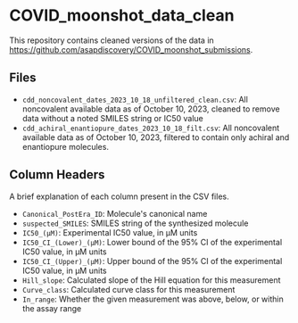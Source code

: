 # COVID_moonshot_data_clean
This repository contains cleaned versions of the data in
https://github.com/asapdiscovery/COVID_moonshot_submissions.

## Files
* `cdd_noncovalent_dates_2023_10_18_unfiltered_clean.csv`: All noncovalent available
data as of October 10, 2023, cleaned to remove data without a noted SMILES string or
IC50 value
* `cdd_achiral_enantiopure_dates_2023_10_18_filt.csv`: All noncovalent available data as
of October 10, 2023, filtered to contain only achiral and enantiopure molecules.

## Column Headers
A brief explanation of each column present in the CSV files.
* `Canonical_PostEra_ID`: Molecule's canonical name
* `suspected_SMILES`: SMILES string of the synthesized molecule
* `IC50_(µM)`: Experimental IC50 value, in µM units
* `IC50_CI_(Lower)_(µM)`: Lower bound of the 95% CI of the experimental IC50 value,
in µM units
* `IC50_CI_(Upper)_(µM)`: Upper bound of the 95% CI of the experimental IC50 value,
in µM units
* `Hill_slope`: Calculated slope of the Hill equation for this measurement
* `Curve_class`: Calculated curve class for this measurement
* `In_range`: Whether the given measurement was above, below, or within the assay range

